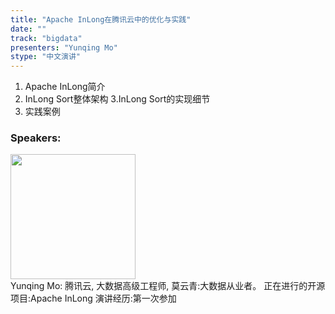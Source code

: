 ```yaml
---
title: "Apache InLong在腾讯云中的优化与实践"
date: "" 
track: "bigdata"
presenters: "Yunqing Mo"
stype: "中文演讲"
---
```

1. Apache InLong简介
2. InLong Sort整体架构
3.InLong Sort的实现细节
4. 实践案例
 ### Speakers: 
 <img src="images/speaker/1098.png" width="200" /><br>Yunqing Mo: 腾讯云, 大数据高级工程师, 莫云青:大数据从业者。
正在进行的开源项目:Apache InLong
演讲经历:第一次参加

 